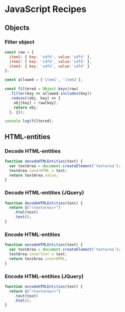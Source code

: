 # JavaScript Recipes

## Objects

### Filter object

```javascript
const raw = {
  item1: { key: 'sdfd', value:'sdfd' },
  item2: { key: 'sdfd', value:'sdfd' },
  item3: { key: 'sdfd', value:'sdfd' }
};

const allowed = ['item1', 'item3'];

const filtered = Object.keys(raw)
  .filter(key => allowed.includes(key))
  .reduce((obj, key) => {
    obj[key] = raw[key];
    return obj;
  }, {});

console.log(filtered);
```

## HTML-entities

### Decode HTML-entities

```javascript
function decodeHTMLEntities(text) {
  var textArea = document.createElement('textarea');
  textArea.innerHTML = text;
  return textArea.value;
}
```

### Decode HTML-entities (JQuery)

```javascript
function decodeHTMLEntities(text) {
  return $("<textarea/>")
    .html(text)
    .text();
}
```

### Encode HTML-entities

```javascript
function encodeHTMLEntities(text) {
  var textArea = document.createElement('textarea');
  textArea.innerText = text;
  return textArea.innerHTML;
}
```

### Encode HTML-entities (JQuery)

```javascript
function encodeHTMLEntities(text) {
  return $("<textarea/>")
    .text(text)
    .html();
}
```
